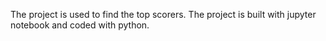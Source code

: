 The project is used to find the top scorers. 
The project is built with jupyter notebook and coded with python.
